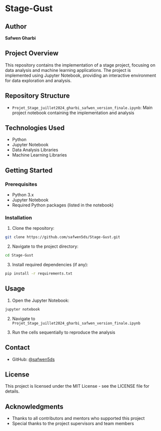 # Stage-Gust

## Author
**Safwen Gharbi**

## Project Overview
This repository contains the implementation of a stage project, focusing on data analysis and machine learning applications. The project is implemented using Jupyter Notebook, providing an interactive environment for data exploration and analysis.

## Repository Structure
- `Projet_Stage_juillet2024_gharbi_safwen_version_finale.ipynb`: Main project notebook containing the implementation and analysis

## Technologies Used
- Python
- Jupyter Notebook
- Data Analysis Libraries
- Machine Learning Libraries

## Getting Started

### Prerequisites
- Python 3.x
- Jupyter Notebook
- Required Python packages (listed in the notebook)

### Installation
1. Clone the repository:
```bash
git clone https://github.com/safwen5ds/Stage-Gust.git
```

2. Navigate to the project directory:
```bash
cd Stage-Gust
```

3. Install required dependencies (if any):
```bash
pip install -r requirements.txt
```

## Usage
1. Open the Jupyter Notebook:
```bash
jupyter notebook
```

2. Navigate to `Projet_Stage_juillet2024_gharbi_safwen_version_finale.ipynb`

3. Run the cells sequentially to reproduce the analysis

## Contact
- GitHub: [@safwen5ds](https://github.com/safwen5ds)

## License
This project is licensed under the MIT License - see the LICENSE file for details.

## Acknowledgments
- Thanks to all contributors and mentors who supported this project
- Special thanks to the project supervisors and team members 